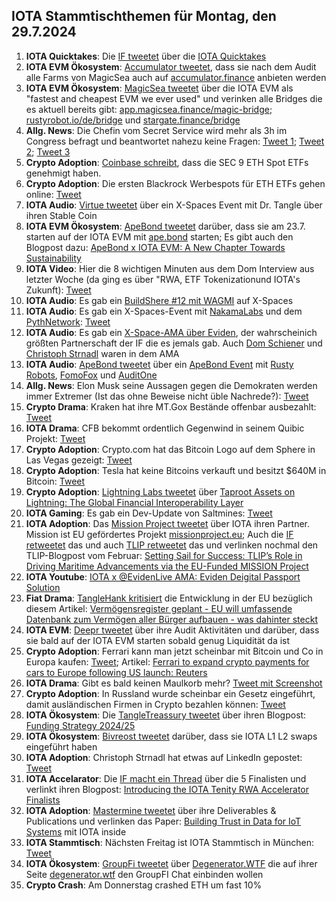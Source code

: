 ## IOTA Stammtischthemen für Montag, den 29.7.2024

1. **IOTA Quicktakes**: Die [IF tweetet](https://x.com/iota/status/1815315252206018973) über die [IOTA Quicktakes](https://x.com/iota/status/1815315252206018973)
2. **IOTA EVM Ökosystem**: [Accumulator tweetet](https://x.com/ACCU_DeFi/status/1815373040860930311), dass sie nach dem Audit alle Farms von MagicSea auch auf [accumulator.finance](https://www.accumulator.finance/) anbieten werden
3. **IOTA EVM Ökosystem**: [MagicSea tweetet](https://x.com/MagicSeaDEX/status/1815630315878068225) über die IOTA EVM  als "fastest and cheapest EVM we ever used" und verinken alle Bridges die es aktuell bereits gibt: [app.magicsea.finance/magic-bridge](https://app.magicsea.finance/magic-bridge); [rustyrobot.io/de/bridge](https://www.rustyrobot.io/de/bridge) und [stargate.finance/bridge](https://stargate.finance/bridge)
4. **Allg. News**: Die Chefin vom Secret Service wird mehr als 3h im Congress befragt und beantwortet nahezu keine Fragen: [Tweet 1](https://x.com/Motabhai012/status/1815452774047297638); [Tweet 2](https://x.com/MJTruthUltra/status/1815449408840102061); [Tweet 3](https://x.com/phi_ci/status/1815429265531248787)
5. **Crypto Adoption**: [Coinbase schreibt](https://x.com/coinbase/status/1815525645318778894), dass die SEC 9 ETH Spot ETFs genehmigt haben.
6. **Crypto Adoption**: Die ersten Blackrock Werbespots für ETH ETFs gehen online: [Tweet](https://x.com/RadarHits/status/1815674577726406748)
7. **IOTA Audio**: [Virtue tweetet](https://x.com/Virtue_Money/status/1815716483663581537) über ein X-Spaces Event mit Dr. Tangle über ihren Stable Coin
8. **IOTA EVM Ökosystem**: [ApeBond tweetet](https://x.com/ApeBond/status/1815737437995295036) darüber, dass sie am 23.7. starten auf der IOTA EVM mit [ape.bond](https://ape.bond/) starten; Es gibt auch den Blogpost dazu: [ApeBond x IOTA EVM: A New Chapter Towards Sustainability](https://apebond.medium.com/apebond-x-iota-evm-a-new-chapter-towards-sustainability-52efaefdb0a2)
9. **IOTA Video**: Hier die 8 wichtigen Minuten aus dem Dom Interview aus letzter Woche (da ging es über "RWA, ETF Tokenizationund IOTA's Zukunft): [Tweet](https://x.com/moonbaklava/status/1815443693861745006)
10. **IOTA Audio**: Es gab ein [BuildShere #12 mit WAGMI](https://x.com/iota/status/1814253864159166719) auf X-Spaces
11. **IOTA Audio**: Es gab ein X-Spaces-Event mit [NakamaLabs](https://x.com/Nakama_Labs) und dem [PythNetwork](https://x.com/PythNetwork): [Tweet](https://x.com/Nakama_Labs/status/1813923686140739743)
12. **IOTA Audio**: Es gab ein [X-Space-AMA über Eviden](https://x.com/iota/status/1815778229283664187), der wahrscheinich größten Partnerschaft der IF die es jemals gab. Auch [Dom Schiener](https://x.com/DomSchiener) und [Christoph Strnadl](https://x.com/archimate) waren in dem AMA
13. **IOTA Audio**: [ApeBond tweetet](https://x.com/ApeBond/status/1815794010713108648) über ein [ApeBond Event](http://apebond.click/BwP-16) mit [Rusty Robots](https://x.com/RustyRobotCC), [FomoFox](https://x.com/FOMO_Fox) und [AuditOne](https://x.com/auditone_dao)
14. **Allg. News**: Elon Musk seine Aussagen gegen die Demokraten werden immer Extremer (Ist das ohne Beweise nicht üble Nachrede?): [Tweet](https://x.com/elonmusk/status/1815929451256979636)
15. **Crypto Drama**: Kraken hat ihre MT.Gox Bestände offenbar ausbezahlt: [Tweet](https://x.com/BitcoinNewsCom/status/1815886159907807586)
16. **IOTA Drama**: CFB bekommt ordentlich Gegenwind in seinem Quibic Projekt: [Tweet](https://x.com/DesheShai/status/1815708997309149262)
17. **Crypto Adoption**: Crypto.com hat das Bitcoin Logo auf dem Sphere in Las Vegas gezeigt: [Tweet](https://x.com/muneeb/status/1815767215624401379)
18. **Crypto Adoption**: Tesla hat keine Bitcoins verkauft und besitzt $640M in Bitcoin: [Tweet](https://x.com/BTC_Archive/status/1815850373032112156)
19. **Crypto Adoption**: [Lightning Labs tweetet](https://x.com/lightning/status/1815768786752164213) über [Taproot Assets on Lightning: The Global Financial Interoperability Layer](https://lightning.engineering/posts/2024-07-23-taproot-assets-LN/)
20. **IOTA Gaming**: Es gab ein Dev-Update von Saltmines: [Tweet](https://x.com/SaltminesRoy/status/1815781633628516442)
21. **IOTA Adoption**: Das [Mission Project tweetet](https://x.com/ProjectMission/status/1816029485302501848) über IOTA ihren Partner. Mission ist EU gefördertes Projekt [missionproject.eu](https://missionproject.eu/); Auch die [IF retweetet](https://x.com/iota/status/1816057094732206319) das und auch [TLIP retweetet](https://x.com/TLIP_io/status/1816050875804098634) das und verlinken nochmal den TLIP-Blogpost vom Februar: [Setting Sail for Success: TLIP’s Role in Driving Maritime Advancements via the EU-Funded MISSION Project](https://medium.com/@tlip.io/setting-sail-for-success-tlips-role-in-driving-maritime-advancements-via-the-eu-funded-mission-269a4e1d8164)
22. **IOTA Youtube**: [IOTA x @EvidenLive AMA: Eviden Deigital Passport Solution](https://www.youtube.com/watch?v=MWf1k8VSYPw)
23. **Fiat Drama**: [TangleHank kritisiert](https://x.com/TangleHank/status/1815980709841903848) die Entwicklung in der EU bezüglich diesem Artikel: [Vermögensregister geplant - EU will umfassende Datenbank zum Vermögen aller Bürger aufbauen - was dahinter steckt](https://www.focus.de/experts/vermoegensregister-geplant-eu-will-umfassende-datenbank-zum-vermoegen-aller-buerger-aufbauen-was-dahinter-steckt_id_260158959.html)
24. **IOTA EVM**: [Deepr tweetet](https://x.com/DeeprFinance/status/1815775284601278920) über ihre Audit Aktivitäten und darüber, dass sie bald auf der IOTA EVM starten sobald genug Liquidität da ist
25. **Crypto Adoption**: Ferrari kann man jetzt scheinbar mit Bitcoin und Co in Europa kaufen: [Tweet](https://x.com/BTC_Archive/status/1816076213695262907); Artikel: [Ferrari to expand crypto payments for cars to Europe following US launch: Reuters](https://www.theblock.co/post/307173/ferrari-crypto-payments-europe)
26. **IOTA Drama**: Gibt es bald keinen Maulkorb mehr? [Tweet mit Screenshot](https://x.com/Vrom14286662/status/1816064173786222670)
27. **Crypto Adoption**: In Russland wurde scheinbar ein Gesetz eingeführt, damit ausländischen Firmen in Crypto bezahlen können: [Tweet](https://x.com/WealthMastery_/status/1816099437397049826)
28. **IOTA Ökosystem**: Die [TangleTreassury tweetet](https://x.com/TangleTreasury/status/1816416423255896193) über ihren Blogpost: [Funding Strategy 2024/25](https://medium.com/@tangletreasury_87751/funding-strategy-2024-25-1d99fdba4cba)
29. **IOTA Ökosystem**: [Bivreost tweetet](https://x.com/bivreost/status/1816170514328539565) darüber, dass sie IOTA L1 L2 swaps eingeführt haben
30. **IOTA Adoption**: Christoph Strnadl hat etwas auf LinkedIn gepostet: [Tweet](https://x.com/flomeindl/status/1816160150740181185)
31. **IOTA Accelarator**: Die [IF macht ein Thread](https://x.com/iota/status/1816458385547485415) über die 5 Finalisten und verlinkt ihren Blogpost: [Introducing the IOTA Tenity RWA Accelerator Finalists](https://blog.iota.org/iota-tenity-rwa-accelerator-finalists/)
32. **IOTA Adoption**: [Mastermine tweetet](https://x.com/MastermineEU/status/1816412755131281604) über ihre Deliverables & Publications[](https://www.mastermine-project.eu/deliverables-publications) und verlinken das Paper: [Building Trust in Data for IoT Systems](https://static1.squarespace.com/static/63c945c1b8f27c4ca1808f3f/t/660d245178f3812bc56ab09c/1712137299190/2403.02225.pdf) mit IOTA inside
33. **IOTA Stammtisch**: Nächsten Freitag ist IOTA Stammtisch in München: [Tweet](https://x.com/IotaMunchen/status/1816433338061664688)
34. **IOTA Ökosystem**: [GroupFi tweetet](https://x.com/groupfi_ai/status/1816467154000044124) über [Degenerator.WTF](https://x.com/degenerator_wtf) die auf ihrer Seite [degenerator.wtf](http://degenerator.wtf/) den GroupFI Chat einbinden wollen
35. **Crypto Crash**: Am Donnerstag crashed ETH um fast 10% 
